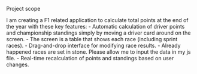 Project scope

I am creating a F1 related application to calculate total points at the end of the year with these key features:
    - Automatic calculation of driver points and championship standings simply by moving a driver card around on the screen.
    - The screen is a table that shows each race (including sprint races). 
    - Drag-and-drop interface for modifying race results.
    - Already happened races are set in stone. Please allow me to input the data in my js file. 
    - Real-time recalculation of points and standings based on user changes.